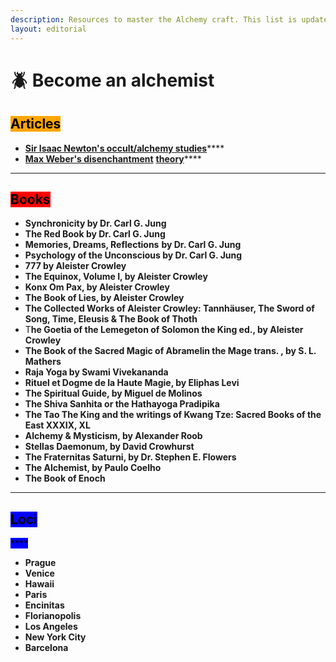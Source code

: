 ```yaml
---
description: Resources to master the Alchemy craft. This list is updated periodically.
layout: editorial
---
```


# 🪲 Become an alchemist

## <mark style="background-color:orange;">Articles</mark>



* [**Sir Isaac Newton's occult/alchemy studies**](https://en.wikipedia.org/wiki/Isaac\_Newton's\_occult\_studies)****
* [**Max Weber's disenchantment**](https://en.wikipedia.org/wiki/Disenchantment) [**theory**](https://en.wikipedia.org/wiki/Disenchantment)****

****

## <mark style="background-color:red;">Books</mark>



* **Synchronicity by Dr. Carl G. Jung**
* **The Red Book by Dr. Carl G. Jung**
* **Memories, Dreams, Reflections** **by Dr. Carl G. Jung**
* **Psychology of the Unconscious by Dr. Carl G. Jung**
* **777 by Aleister Crowley**
* **The Equinox, Volume I, by Aleister Crowley**
* **Konx Om Pax, by Aleister Crowley**
* **The Book of Lies, by Aleister Crowley**
* **The Collected Works of Aleister Crowley: Tannhäuser, The Sword of Song, Time, Eleusis & The Book of Thoth**
* T**he Goetia of the Lemegeton of Solomon the King ed., by Aleister Crowley**
* **The Book of the Sacred Magic of Abramelin the Mage trans. , by S. L. Mathers**
* **Raja Yoga by Swami Vivekananda**
* **Rituel et Dogme de la Haute Magie, by Eliphas Levi**
* **The Spiritual Guide, by Miguel de Molinos**
* **The Shiva Sanhita or the Hathayoga Pradipika**
* **The Tao The King and the writings of Kwang Tze: Sacred Books of the East XXXIX, XL**
* **Alchemy & Mysticism, by Alexander Roob**
* **Stellas Daemonum, by David Crowhurst**
* **The Fraternitas Saturni, by Dr. Stephen E. Flowers**&#x20;
* **The Alchemist, by Paulo Coelho**
* **The Book of Enoch**

****

## <mark style="background-color:blue;">**Loci**</mark>

<mark style="background-color:blue;">****</mark>

* **Prague**
* **Venice**
* **Hawaii**
* **Paris**
* **Encinitas**
* **Florianopolis**
* **Los Angeles**
* **New York City**
* **Barcelona**

